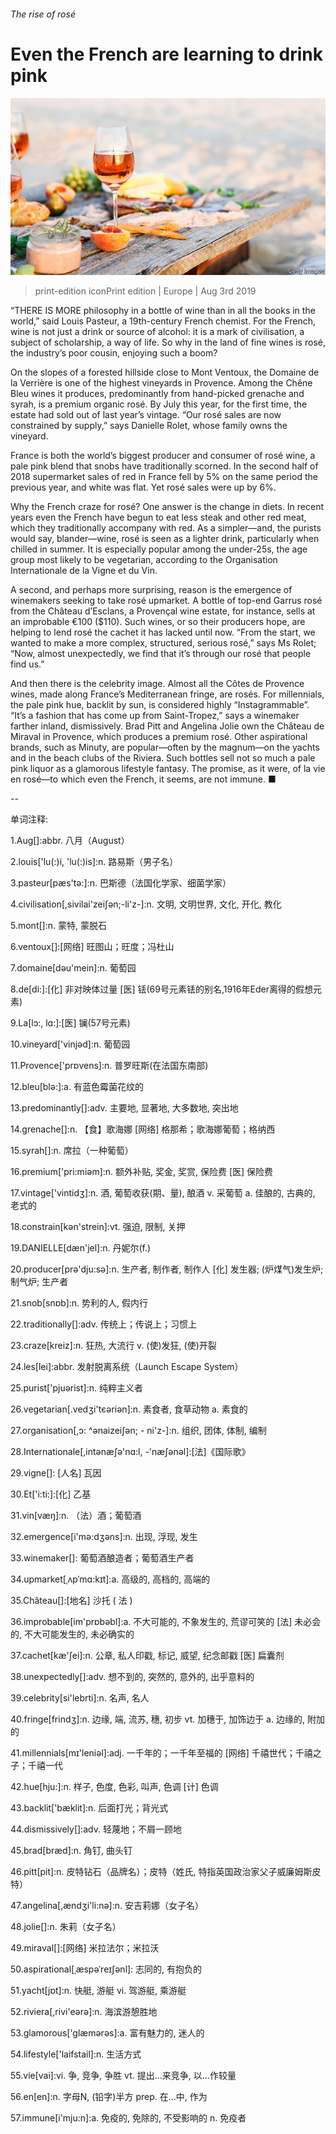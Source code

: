 ###### The rise of rosé

# Even the French are learning to drink pink 

![image](images/20190803_EUP503.jpg) 

> print-edition iconPrint edition | Europe | Aug 3rd 2019 

“THERE IS MORE philosophy in a bottle of wine than in all the books in the world,” said Louis Pasteur, a 19th-century French chemist. For the French, wine is not just a drink or source of alcohol: it is a mark of civilisation, a subject of scholarship, a way of life. So why in the land of fine wines is rosé, the industry’s poor cousin, enjoying such a boom? 

On the slopes of a forested hillside close to Mont Ventoux, the Domaine de la Verrière is one of the highest vineyards in Provence. Among the Chêne Bleu wines it produces, predominantly from hand-picked grenache and syrah, is a premium organic rosé. By July this year, for the first time, the estate had sold out of last year’s vintage. “Our rosé sales are now constrained by supply,” says Danielle Rolet, whose family owns the vineyard. 

France is both the world’s biggest producer and consumer of rosé wine, a pale pink blend that snobs have traditionally scorned. In the second half of 2018 supermarket sales of red in France fell by 5% on the same period the previous year, and white was flat. Yet rosé sales were up by 6%. 

Why the French craze for rosé? One answer is the change in diets. In recent years even the French have begun to eat less steak and other red meat, which they traditionally accompany with red. As a simpler—and, the purists would say, blander—wine, rosé is seen as a lighter drink, particularly when chilled in summer. It is especially popular among the under-25s, the age group most likely to be vegetarian, according to the Organisation Internationale de la Vigne et du Vin. 

A second, and perhaps more surprising, reason is the emergence of winemakers seeking to take rosé upmarket. A bottle of top-end Garrus rosé from the Château d’Esclans, a Provençal wine estate, for instance, sells at an improbable €100 ($110). Such wines, or so their producers hope, are helping to lend rosé the cachet it has lacked until now. “From the start, we wanted to make a more complex, structured, serious rosé,” says Ms Rolet; “Now, almost unexpectedly, we find that it’s through our rosé that people find us.” 

And then there is the celebrity image. Almost all the Côtes de Provence wines, made along France’s Mediterranean fringe, are rosés. For millennials, the pale pink hue, backlit by sun, is considered highly “Instagrammable”. “It’s a fashion that has come up from Saint-Tropez,” says a winemaker farther inland, dismissively. Brad Pitt and Angelina Jolie own the Château de Miraval in Provence, which produces a premium rosé. Other aspirational brands, such as Minuty, are popular—often by the magnum—on the yachts and in the beach clubs of the Riviera. Such bottles sell not so much a pale pink liquor as a glamorous lifestyle fantasy. The promise, as it were, of la vie en rosé—to which even the French, it seems, are not immune. ■ 

-- 

 单词注释:

1.Aug[]:abbr. 八月（August） 

2.louis['lu(:)i, 'lu(:)is]:n. 路易斯（男子名） 

3.pasteur[pæs'tә:]:n. 巴斯德（法国化学家、细菌学家） 

4.civilisation[,sivilai'zeiʃən;-li'z-]:n. 文明, 文明世界, 文化, 开化, 教化 

5.mont[]:n. 蒙特, 蒙脱石 

6.ventoux[]:[网络] 旺图山；旺度；冯杜山 

7.domaine[dәu'mein]:n. 葡萄园 

8.de[di:]:[化] 非对映体过量 [医] 铥(69号元素铥的别名,1916年Eder离得的假想元素) 

9.La[lɔ:, lɑ:]:[医] 镧(57号元素) 

10.vineyard['vinjәd]:n. 葡萄园 

11.Provence['prɒvens]:n. 普罗旺斯(在法国东南部) 

12.bleu[blә:]:a. 有蓝色霉菌花纹的 

13.predominantly[]:adv. 主要地, 显著地, 大多数地, 突出地 

14.grenache[]:n. 【食】歌海娜 [网络] 格那希；歌海娜葡萄；格纳西 

15.syrah[]:n. 席拉（一种葡萄） 

16.premium['pri:miәm]:n. 额外补贴, 奖金, 奖赏, 保险费 [医] 保险费 

17.vintage['vintidʒ]:n. 酒, 葡萄收获(期、量), 酿酒 v. 采葡萄 a. 佳酿的, 古典的, 老式的 

18.constrain[kәn'strein]:vt. 强迫, 限制, 关押 

19.DANIELLE[dæn'jel]:n. 丹妮尔(f.) 

20.producer[prә'dju:sә]:n. 生产者, 制作者, 制作人 [化] 发生器; (炉煤气)发生炉; 制气炉; 生产者 

21.snob[snɒb]:n. 势利的人, 假内行 

22.traditionally[]:adv. 传统上；传说上；习惯上 

23.craze[kreiz]:n. 狂热, 大流行 v. (使)发狂, (使)开裂 

24.les[lei]:abbr. 发射脱离系统（Launch Escape System） 

25.purist['pjuәrist]:n. 纯粹主义者 

26.vegetarian[.vedʒi'tєәriәn]:n. 素食者, 食草动物 a. 素食的 

27.organisation[,ɔ: ^әnaizeiʃən; - ni'z-]:n. 组织, 团体, 体制, 编制 

28.Internationale[,intәnæʃә'nɑ:l, -'næʃәnәl]:[法]《国际歌》 

29.vigne[]: [人名] 瓦因 

30.Et['i:ti:]:[化] 乙基 

31.vin[væŋ]:n. （法）酒；葡萄酒 

32.emergence[i'mә:dʒәns]:n. 出现, 浮现, 发生 

33.winemaker[]: 葡萄酒酿造者；葡萄酒生产者 

34.upmarket[ˌʌpˈmɑ:kɪt]:a. 高级的, 高档的, 高端的 

35.Château[]:[地名] 沙托 ( 法 ) 

36.improbable[im'prɒbәbl]:a. 不大可能的, 不象发生的, 荒谬可笑的 [法] 未必会的, 不大可能发生的, 未必确实的 

37.cachet[kæ'ʃei]:n. 公章, 私人印戳, 标记, 威望, 纪念邮戳 [医] 扁囊剂 

38.unexpectedly[]:adv. 想不到的, 突然的, 意外的, 出乎意料的 

39.celebrity[si'lebrti]:n. 名声, 名人 

40.fringe[frindʒ]:n. 边缘, 端, 流苏, 穗, 初步 vt. 加穗于, 加饰边于 a. 边缘的, 附加的 

41.millennials[mɪ'leniəl]:adj. 一千年的；一千年至福的 [网络] 千禧世代；千禧之子；千禧一代 

42.hue[hju:]:n. 样子, 色度, 色彩, 叫声, 色调 [计] 色调 

43.backlit['bæklit]:n. 后面打光；背光式 

44.dismissively[]:adv. 轻蔑地；不屑一顾地 

45.brad[bræd]:n. 角钉, 曲头钉 

46.pitt[pit]:n. 皮特钻石（品牌名）；皮特（姓氏, 特指英国政治家父子威廉姆斯皮特） 

47.angelina[,ændʒi'li:nә]:n. 安吉莉娜（女子名） 

48.jolie[]:n. 朱莉（女子名） 

49.miraval[]:[网络] 米拉法尔；米拉沃 

50.aspirational[ˌæspəˈreɪʃənl]: 志同的, 有抱负的 

51.yacht[jɒt]:n. 快艇, 游艇 vi. 驾游艇, 乘游艇 

52.riviera[,rivi'eәrә]:n. 海滨游憩胜地 

53.glamorous['glæmәrәs]:a. 富有魅力的, 迷人的 

54.lifestyle['laifstail]:n. 生活方式 

55.vie[vai]:vi. 争, 竞争, 争胜 vt. 提出...来竞争, 以...作较量 

56.en[en]:n. 字母N, (铅字)半方 prep. 在...中, 作为 

57.immune[i'mju:n]:a. 免疫的, 免除的, 不受影响的 n. 免疫者 

